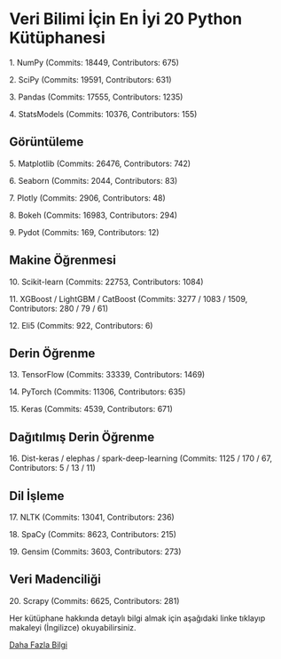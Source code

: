 <h1>Veri Bilimi İçin En İyi 20 Python Kütüphanesi</h1>
1. NumPy (Commits: 18449, Contributors: 675)</p>
2. SciPy (Commits: 19591, Contributors: 631)</p>
3. Pandas (Commits: 17555, Contributors: 1235)</p>
4. StatsModels (Commits: 10376, Contributors: 155)</p>
<h2>Görüntüleme</h2>
5. Matplotlib (Commits: 26476, Contributors: 742)</p>
6. Seaborn (Commits: 2044, Contributors: 83)</p>
7. Plotly (Commits: 2906, Contributors: 48)</p>
8. Bokeh (Commits: 16983, Contributors: 294)</p>
9. Pydot (Commits: 169, Contributors: 12)</p>
<h2>Makine Öğrenmesi</h2>
10. Scikit-learn (Commits: 22753, Contributors: 1084)</p>
11. XGBoost / LightGBM / CatBoost (Commits: 3277 / 1083 / 1509, Contributors: 280 / 79 / 61)</p>
12. Eli5 (Commits: 922, Contributors: 6)</p>
<h2>Derin Öğrenme</h2>
13. TensorFlow (Commits: 33339, Contributors: 1469)</p>
14. PyTorch (Commits: 11306, Contributors: 635)</p>
15. Keras (Commits: 4539, Contributors: 671)</p>
<h2>Dağıtılmış Derin Öğrenme</h2>
16. Dist-keras / elephas / spark-deep-learning (Commits: 1125 / 170 / 67, Contributors: 5 / 13 / 11)</p>
<h2>Dil İşleme</h2>
17. NLTK (Commits: 13041, Contributors: 236)</p>
18. SpaCy (Commits: 8623, Contributors: 215)</p>
19. Gensim (Commits: 3603, Contributors: 273)</p>
<h2>Veri Madenciliği</h2>
20. Scrapy (Commits: 6625, Contributors: 281)</p>

Her kütüphane hakkında detaylı bilgi almak için aşağıdaki linke tıklayıp makaleyi (İngilizce) okuyabilirsiniz.</p>
<p><a href="https://medium.com/activewizards-machine-learning-company/top-20-python-libraries-for-data-science-in-2018-2ae7d1db8049">Daha Fazla Bilgi</a></p>
